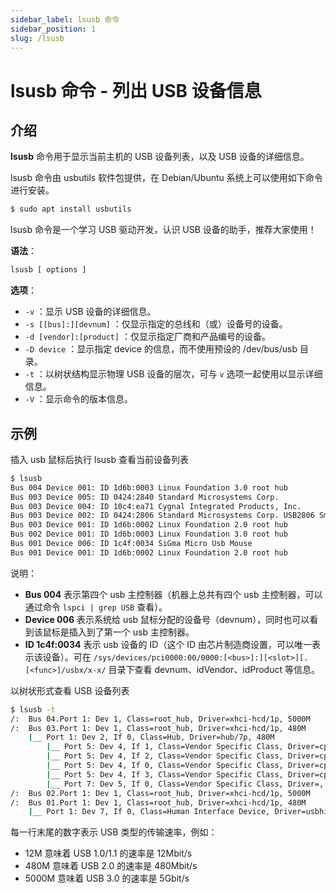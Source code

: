 ```yaml
---
sidebar_label: lsusb 命令
sidebar_position: 1
slug: /lsusb
---
```


# lsusb 命令 - 列出 USB 设备信息



## 介绍

**lsusb** 命令用于显示当前主机的 USB 设备列表，以及 USB 设备的详细信息。

lsusb 命令由 usbutils 软件包提供，在 Debian/Ubuntu 系统上可以使用如下命令进行安装。

```bash
$ sudo apt install usbutils
```

lsusb 命令是一个学习 USB 驱动开发，认识 USB 设备的助手，推荐大家使用！

**语法**：

```bash
lsusb [ options ]
```

**选项**：

- `-v` ：显示 USB 设备的详细信息。
- `-s [[bus]:][devnum]` ：仅显示指定的总线和（或）设备号的设备。
- `-d [vendor]:[product]` ：仅显示指定厂商和产品编号的设备。
- `-D device` ：显示指定 device 的信息，而不使用预设的 /dev/bus/usb 目录。
- `-t` ：以树状结构显示物理 USB 设备的层次，可与 `v` 选项一起使用以显示详细信息。
- `-V` ：显示命令的版本信息。



## 示例

插入 usb 鼠标后执行 lsusb 查看当前设备列表

```bash
$ lsusb
Bus 004 Device 001: ID 1d6b:0003 Linux Foundation 3.0 root hub
Bus 003 Device 005: ID 0424:2840 Standard Microsystems Corp.
Bus 003 Device 004: ID 10c4:ea71 Cygnal Integrated Products, Inc.
Bus 003 Device 002: ID 0424:2806 Standard Microsystems Corp. USB2806 Smart Hub
Bus 003 Device 001: ID 1d6b:0002 Linux Foundation 2.0 root hub
Bus 002 Device 001: ID 1d6b:0003 Linux Foundation 3.0 root hub
Bus 001 Device 006: ID 1c4f:0034 SiGma Micro Usb Mouse
Bus 001 Device 001: ID 1d6b:0002 Linux Foundation 2.0 root hub
```

说明：

- **Bus 004** 表示第四个 usb 主控制器（机器上总共有四个 usb 主控制器，可以通过命令 `lspci | grep USB` 查看）。
- **Device 006** 表示系统给 usb 鼠标分配的设备号（devnum），同时也可以看到该鼠标是插入到了第一个 usb 主控制器。
- **ID 1c4f:0034** 表示 usb 设备的 ID（这个 ID 由芯片制造商设置，可以唯一表示该设备）。可在 `/sys/devices/pci0000:00/0000:[<bus>]:][<slot>][.[<func>]/usbx/x-x/` 目录下查看 devnum、idVendor、idProduct 等信息。

以树状形式查看 USB 设备列表

```bash
$ lsusb -t
/:  Bus 04.Port 1: Dev 1, Class=root_hub, Driver=xhci-hcd/1p, 5000M
/:  Bus 03.Port 1: Dev 1, Class=root_hub, Driver=xhci-hcd/1p, 480M
    |__ Port 1: Dev 2, If 0, Class=Hub, Driver=hub/7p, 480M
        |__ Port 5: Dev 4, If 1, Class=Vendor Specific Class, Driver=cp210x, 12M
        |__ Port 5: Dev 4, If 2, Class=Vendor Specific Class, Driver=cp210x, 12M
        |__ Port 5: Dev 4, If 0, Class=Vendor Specific Class, Driver=cp210x, 12M
        |__ Port 5: Dev 4, If 3, Class=Vendor Specific Class, Driver=cp210x, 12M
        |__ Port 7: Dev 5, If 0, Class=Vendor Specific Class, Driver=, 480M
/:  Bus 02.Port 1: Dev 1, Class=root_hub, Driver=xhci-hcd/1p, 5000M
/:  Bus 01.Port 1: Dev 1, Class=root_hub, Driver=xhci-hcd/1p, 480M
    |__ Port 1: Dev 7, If 0, Class=Human Interface Device, Driver=usbhid, 1.5M
```

每一行末尾的数字表示 USB 类型的传输速率，例如：

- 12M 意味着 USB 1.0/1.1 的速率是 12Mbit/s
- 480M 意味着 USB 2.0 的速率是 480Mbit/s
- 5000M 意味着 USB 3.0 的速率是 5Gbit/s